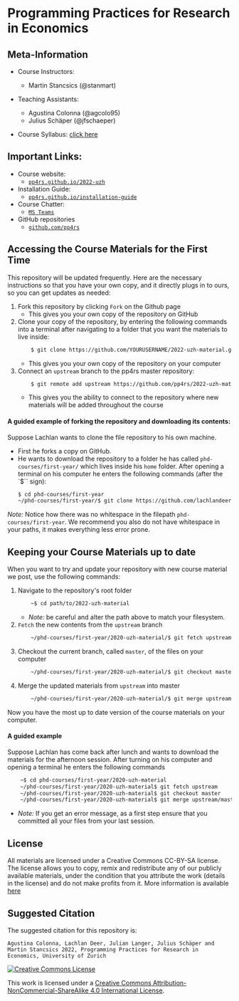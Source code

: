 # Programming Practices for Research in Economics

## Meta-Information

* Course Instructors:
  * Martin Stancsics (@stanmart)

* Teaching Assistants:
  * Agustina Colonna (@agcolo95)
  * Julius Schäper (@jfschaeper)

*   Course Syllabus: [click here](pp4rs-syllabus.pdf)

## Important Links:

* Course website:
    * [`pp4rs.github.io/2022-uzh`](https://pp4rs.github.io/2022-uzh)
* Installation Guide:
    * [`pp4rs.github.io/installation-guide`](https://pp4rs.github.io/installation-guide)
* Course Chatter:
    * [`MS Teams`](https://teams.microsoft.com/l/team/19%3aMA-STKx6h1juEjzbUJBHmqRpnR3fziZ9eonILMKzGL01%40thread.tacv2/conversations?groupId=a57eafc0-f04b-4d0e-8013-fb868b027728&tenantId=c7e438db-e462-4c22-a90a-c358b16980b3)
* GitHub repositories
    * [`github.com/pp4rs`](https://github.com/pp4rs)

## Accessing the Course Materials for the First Time

This repository will be updated frequently.
Here are the necessary instructions so that you have your own copy, and it directly plugs in to ours, so you can get updates as needed:

1. Fork this repository by clicking `Fork` on the Github page
    * This gives you your own copy of the repository on GitHub
2. Clone your copy of the repository, by entering the following commands into a terminal after navigating to a folder that you want the materials to live inside:
    ```bash
        $ git clone https://github.com/YOURUSERNAME/2022-uzh-material.git
    ```
    * This gives you your own copy of the repository on your computer
3. Connect an `upstream` branch to the pp4rs master repository:
    ```bash
        $ git remote add upstream https://github.com/pp4rs/2022-uzh-material.git
    ```
    * This gives you the ability to connect to the repository where new materials will be added throughout the course

#### A guided example of forking the repository and downloading its contents:

Suppose Lachlan wants to clone the file repository to his own machine.

* First he forks a copy on GitHub.
* He wants to download the repository to a folder he has called `phd-courses/first-year/` which lives inside his `home` folder.
After opening a terminal on his computer he enters the following commands (after the `$`` sign):
    ```bash
    $ cd phd-courses/first-year
    ~/phd-courses/first-year/$ git clone https://github.com/lachlandeer/2020-uzh-material.git
    ```

*Note:* Notice how there was no whitespace in the filepath `phd-courses/first-year`.
We recommend you also do not have whitespace in your paths, it makes everything less error prone.

## Keeping your Course Materials up to date

When you want to try and update your repository with new course material we post, use the following commands:

1. Navigate to the repository's root folder
    ```bash
        ~$ cd path/to/2022-uzh-material
    ```
    * *Note:* be careful and alter the path above to match your filesystem.
1. `Fetch` the new contents from the `upstream` branch
    ```bash
        ~/phd-courses/first-year/2020-uzh-material/$ git fetch upstream
    ```
2. Checkout the current branch, called `master`, of the files on your computer
    ```bash
        ~/phd-courses/first-year/2020-uzh-material/$ git checkout master
    ```
3. Merge the updated materials from `upstream` into master
    ```bash
        ~/phd-courses/first-year/2020-uzh-material/$ git merge upstream/master
    ```

Now you have the most up to date version of the course materials on your computer.


#### A guided example

Suppose Lachlan has come back after lunch and wants to download the materials for the afternoon session.
After turning on his computer and opening a terminal he enters the following commands

```bash
    ~$ cd phd-courses/first-year/2020-uzh-material
    ~/phd-courses/first-year/2020-uzh-material$ git fetch upstream
    ~/phd-courses/first-year/2020-uzh-material$ git checkout master
    ~/phd-courses/first-year/2020-uzh-material$ git merge upstream/master
```

* *Note:* If you get an error message, as a first step ensure that you committed all your files from your last session.


## License

All materials are licensed under a Creative Commons CC-BY-SA license. The license allows you to copy, remix and redistribute any of our publicly available materials, under the condition that you attribute the work (details in the license) and do not make profits from it. More information is available [here](https://pp4rs.github.io/2021-uzh/license/)


## Suggested Citation

The suggested citation for this repository is:

```
Agustina Colonna, Lachlan Deer, Julian Langer, Julius Schäper and Martin Stancsics 2022, Programming Practices for Research in Economics, University of Zurich
```

<a rel="license" href="http://creativecommons.org/licenses/by-nc-sa/4.0/"><img alt="Creative Commons License" style="border-width:0" src="https://i.creativecommons.org/l/by-nc-sa/4.0/88x31.png" /></a><br />

This work is licensed under a <a rel="license" href="http://creativecommons.org/licenses/by-nc-sa/4.0/">Creative Commons Attribution-NonCommercial-ShareAlike 4.0 International License</a>.